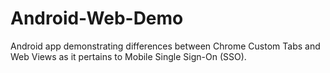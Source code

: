 # Android-Web-Demo
Android app demonstrating differences between Chrome Custom Tabs and Web Views as it pertains to Mobile Single Sign-On (SSO).
